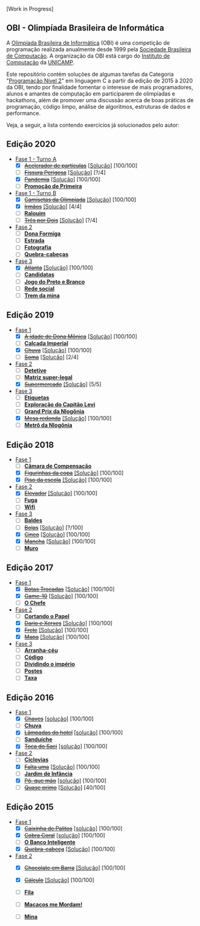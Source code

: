 [Work in Progress]

## OBI - Olimpíada Brasileira de Informática

A [Olimpíada Brasileira de Informática](https://olimpiada.ic.unicamp.br/) (OBI) é uma competição de programação realizada anualmente desde 1999 pela [Sociedade Brasileira de Computação](https://www.sbc.org.br/). A organização da OBI está cargo do [Instituto de Computação](http://www.ic.unicamp.br/) da [UNICAMP](http://www.unicamp.br/).

Este repositório contém soluções de algumas tarefas da Categoria "[Programação Nível 2](https://olimpiada.ic.unicamp.br/pratique/p2/)" em linguagem C a partir da edição de 2015 à 2020 da OBI, tendo por finalidade fomentar o interesse de mais programadores, alunos e amantes de computação em participarem de olimpíadas e hackathons, além de promover uma discussão acerca de boas práticas de programação, código limpo, análise de algoritmos, estruturas de dados e performance.

Veja, a seguir, a lista contendo exercícios já solucionados pelo autor:


<h2>Edição 2020</h2>

* [Fase 1 - Turno A](https://olimpiada.ic.unicamp.br/static/extras/obi2020/provas/ProvaOBI2020_f1p2.pdf)
	- [x] [~~Acelerador de partículas~~](https://olimpiada.ic.unicamp.br/pratique/p2/2020/f1/acelerador/)  [[Solução]](/2020/fase1-a/acelerador.c) [100/100]
	- [ ] [~~Fissura Perigosa~~](https://olimpiada.ic.unicamp.br/pratique/p2/2020/f1/fissura/)  [[Solução]](/2020/fase1-a/fissura.c) [?/4]
	- [x] [~~Pandemia~~](https://olimpiada.ic.unicamp.br/pratique/p2/2020/f1/pandemia/)  [[Solução]](/2020/fase1-a/pandemia.c) [100/100]
	- [ ] [**Promoção de Primeira**](https://olimpiada.ic.unicamp.br/pratique/p2/2020/f1/promocao/)

* [Fase 1 - Turno B](https://olimpiada.ic.unicamp.br/static/extras/obi2020/provas/ProvaOBI2020_f1p2-b.pdf)
	- [x] [~~Camisetas da Olimpíada~~](https://olimpiada.ic.unicamp.br/pratique/p2/2020/f1/camisetas/)  [[Solução]](/2020/fase1-b/camisetas.c) [100/100]
	- [x] [~~Irmãos~~](https://olimpiada.ic.unicamp.br/pratique/p2/2020/f1/irmaos/) [[Solução]](/2020/fase1-b/irmaos.c) [4/4]
	- [ ] [**Ralouim**](https://olimpiada.ic.unicamp.br/pratique/p2/2020/f1/ralouim/)
	- [ ] [~~Três por Dois~~](https://olimpiada.ic.unicamp.br/pratique/p2/2020/f1/3por2/) [[Solução]](/2020/fase1-b/3por2.c) [?/4]

* [Fase 2](https://olimpiada.ic.unicamp.br/static/extras/obi2020/provas/ProvaOBI2020_f2p2.pdf)
	- [ ] [**Dona Formiga**](https://olimpiada.ic.unicamp.br/pratique/p2/2020/f2/formiga/)
	- [ ] [**Estrada**](https://olimpiada.ic.unicamp.br/pratique/p2/2020/f2/estrada/)
	- [ ] [**Fotografia**](https://olimpiada.ic.unicamp.br/pratique/p2/2020/f2/fotografia/)
	- [ ] [**Quebra-cabeças**](https://olimpiada.ic.unicamp.br/pratique/p2/2020/f2/quebra/)

* [Fase 3](https://olimpiada.ic.unicamp.br/static/extras/obi2020/provas/ProvaOBI2020_f3p2.pdf)
	- [x] [~~Atlanta~~](https://olimpiada.ic.unicamp.br/pratique/p2/2020/f3/atlanta/) [[Solução]](/2020/fase3/atlanta.c) [100/100]
	- [ ] [**Candidatas**](https://olimpiada.ic.unicamp.br/pratique/p2/2020/f3/candidatas/)
	- [ ] [**Jogo do Preto e Branco**](https://olimpiada.ic.unicamp.br/pratique/p2/2020/f3/jogo/)
	- [ ] [**Rede social**](https://olimpiada.ic.unicamp.br/pratique/p2/2020/f3/rede/)
	- [ ] [**Trem da mina**](https://olimpiada.ic.unicamp.br/pratique/p2/2020/f3/trem/)

<h2>Edição 2019</h2>
	
* [Fase 1](https://olimpiada.ic.unicamp.br/static/extras/obi2019/provas/ProvaOBI2019_f1p2.pdf)
	- [x] [~~A idade de Dona Mônica~~](https://olimpiada.ic.unicamp.br/pratique/p2/2019/f1/idade/) [[Solução]](2019/fase1/idade.c) [100/100]
	- [ ] [**Calçada Imperial**](https://olimpiada.ic.unicamp.br/pratique/p2/2019/f1/imperial/)
	- [x] [~~Chuva~~](https://olimpiada.ic.unicamp.br/pratique/p2/2019/f1/chuva/) [[Solução]](2019/fase1/chuva.c) [100/100]
	- [ ] [~~Soma~~](https://olimpiada.ic.unicamp.br/pratique/p2/2019/f1/soma/) [[Solução]](2019/fase1/soma.c) [2/4]

* [Fase 2](https://olimpiada.ic.unicamp.br/static/extras/obi2019/provas/ProvaOBI2019_f2p2.pdf)
	- [ ] [**Detetive**](https://olimpiada.ic.unicamp.br/pratique/p2/2019/f2/detetive/)
	- [ ] [**Matriz super-legal**](https://olimpiada.ic.unicamp.br/pratique/p2/2019/f2/matriz/)
	- [x] [~~Supermercado~~](https://olimpiada.ic.unicamp.br/pratique/p2/2019/f2/supermercado/) [[Solução]](/2019/fase2/supermercado.c) [5/5]

* [Fase 3](https://olimpiada.ic.unicamp.br/static/extras/obi2019/provas/ProvaOBI2019_f3p2.pdf)
	- [ ] [**Etiquetas**](https://olimpiada.ic.unicamp.br/pratique/p2/2019/f3/etiquetas/)
	- [ ] [**Exploração do Capitão Levi**](https://olimpiada.ic.unicamp.br/pratique/p2/2019/f3/exploracao/)
	- [ ] [**Grand Prix da Nlogônia**](https://olimpiada.ic.unicamp.br/pratique/p2/2019/f3/prix/)
	- [x] [~~Mesa redonda~~](https://olimpiada.ic.unicamp.br/pratique/p2/2019/f3/mesa/) [[Solução]](/2019/fase3/mesa.c) [100/100]
	- [ ] [**Metrô da Nlogônia**](https://olimpiada.ic.unicamp.br/pratique/p2/2019/f3/metro/)

<h2>Edição 2018</h2>

* [Fase 1](https://olimpiada.ic.unicamp.br/static/extras/obi2018/provas/ProvaOBI2018_f1p2.pdf)
	- [ ] [**Câmara de Compensação**](https://olimpiada.ic.unicamp.br/pratique/p2/2018/f1/compensacao/)
	- [x] [~~Figurinhas da copa~~](https://olimpiada.ic.unicamp.br/pratique/p2/2018/f1/figurinhas/) [[Solução]](/2018/fase1/figurinhas.c) [100/100]
	- [x] [~~Piso da escola~~](https://olimpiada.ic.unicamp.br/pratique/p2/2018/f1/piso/) [[Solução]](/2018/fase1/piso.c) [100/100]

* [Fase 2](https://olimpiada.ic.unicamp.br/static/extras/obi2018/provas/ProvaOBI2018_f2p2.pdf)
	- [x] [~~Elevador~~](https://olimpiada.ic.unicamp.br/pratique/p2/2018/f2/elevador/) [[Solução]](/2018/fase2/elevador.c) [100/100]
	- [ ] [**Fuga**](https://olimpiada.ic.unicamp.br/pratique/p2/2018/f2/fuga/)
	- [ ] [**Wifi**](https://olimpiada.ic.unicamp.br/pratique/p2/2018/f2/wifi/)

* [Fase 3](https://olimpiada.ic.unicamp.br/static/extras/obi2018/provas/ProvaOBI2018_f3p2.pdf)
	- [ ] [**Baldes**](https://olimpiada.ic.unicamp.br/pratique/p2/2018/f3/baldes/)
	- [ ] [~~Bolas~~](https://olimpiada.ic.unicamp.br/pratique/p2/2018/f3/bolas/) [[Solução]](/2018/fase3/bolas.c) [?/100]
	- [x] [~~Cinco~~](https://olimpiada.ic.unicamp.br/pratique/p2/2018/f3/cinco/) [[Solução]](/2018/fase3/cinco.c) [100/100]
	- [x] [~~Mancha~~](https://olimpiada.ic.unicamp.br/pratique/p2/2018/f3/mancha/) [[Solução]](/2018/fase3/mancha.c) [100/100]
	- [ ] [**Muro**](https://olimpiada.ic.unicamp.br/pratique/p2/2018/f3/muro/)

<h2>Edição 2017</h2>

* [Fase 1](https://olimpiada.ic.unicamp.br/static/extras/obi2017/provas/ProvaOBI2017_f1p2.pdf)
	- [x] [~~Botas Trocadas~~](https://olimpiada.ic.unicamp.br/pratique/p2/2017/f1/botas/) [[Solução]](/2017/fase1/botas.c) [100/100]
	- [x] [~~Game-10~~](https://olimpiada.ic.unicamp.br/pratique/p2/2017/f1/game10/) [[Solução]](/2017/fase1/game10.c) [100/100]
	- [ ] [**O Chefe**](https://olimpiada.ic.unicamp.br/pratique/p2/2017/f1/chefe/)

* [Fase 2](https://olimpiada.ic.unicamp.br/static/extras/obi2017/provas/ProvaOBI2017_f2p2.pdf)
	- [ ] [**Cortando o Papel**](https://olimpiada.ic.unicamp.br/pratique/p2/2017/f2/papel/)
	- [x] [~~Dario e Xerxes~~](https://olimpiada.ic.unicamp.br/pratique/p2/2017/f2/xerxes/) [[Solução]](/2017/fase2/xerxes.c) [100/100]
	- [x] [~~Frete~~](https://olimpiada.ic.unicamp.br/pratique/p2/2017/f2/frete/) [[Solução]](/2017/fase2/frete.c) [100/100]
	- [x] [~~Mapa~~](https://olimpiada.ic.unicamp.br/pratique/p2/2017/f2/mapa/) [[Solução]](/2017/fase2/mapa.c) [100/100]

* [Fase 3](https://olimpiada.ic.unicamp.br/static/extras/obi2017/provas/ProvaOBI2017_f3p2.pdf)
	- [ ] [**Arranha-céu**](https://olimpiada.ic.unicamp.br/pratique/p2/2017/f3/arranhaceu/)
	- [ ] [**Código**](https://olimpiada.ic.unicamp.br/pratique/p2/2017/f3/codigo/)
	- [ ] [**Dividindo o império**](https://olimpiada.ic.unicamp.br/pratique/p2/2017/f3/imperio/)
	- [ ] [**Postes**](https://olimpiada.ic.unicamp.br/pratique/p2/2017/f3/postes/)
	- [ ] [**Taxa**](https://olimpiada.ic.unicamp.br/pratique/p2/2017/f3/taxa/)

<h2>Edição 2016</h2>

* [Fase 1](https://olimpiada.ic.unicamp.br/static/extras/obi2016/provas/ProvaOBI2016_f1p2.pdf)
	- [x] [~~Chaves~~](https://olimpiada.ic.unicamp.br/pratique/p2/2016/f1/chaves/) [[solução]](/2016/fase1/chaves.c) [100/100]
	- [ ] [**Chuva**](https://olimpiada.ic.unicamp.br/pratique/p2/2016/f1/chuva/)
	- [x] [~~Lâmpadas do hotel~~](https://olimpiada.ic.unicamp.br/pratique/p2/2016/f1/lampadas-hotel/) [[solução]](/2016/fase1/lampadas.c) [100/100]
	- [ ] [**Sanduíche**](https://olimpiada.ic.unicamp.br/pratique/p2/2016/f1/sanduiche/)
	- [x] [~~Toca do Saci~~](https://olimpiada.ic.unicamp.br/pratique/p2/2016/f1/toca-saci/) [[solução]](/2016/fase1/toca.c) [100/100]

* [Fase 2](https://olimpiada.ic.unicamp.br/static/extras/obi2016/provas/ProvaOBI2016_f2p2.pdf)
	- [ ] [**Ciclovias**](https://olimpiada.ic.unicamp.br/pratique/p2/2016/f2/ciclovias/)
	- [x] [~~Falta uma~~](https://olimpiada.ic.unicamp.br/pratique/p2/2016/f2/falta-uma/) [[Solução]](/2016/fase2/falta.c) [100/100]
	- [ ] [**Jardim de Infância**](https://olimpiada.ic.unicamp.br/pratique/p2/2016/f2/jardim/)
	- [x] [~~Pô, que mão~~](https://olimpiada.ic.unicamp.br/pratique/p2/2016/f2/pokemon/) [[solução]](/2019/fase2/pokemon.c) [100/100]
	- [ ] [~~Quase primo~~](https://olimpiada.ic.unicamp.br/pratique/p2/2016/f2/quase-primo/) [[Solução]](/2016/fase2/primo.c) [40/100]

<h2>Edição 2015</h2>

* [Fase 1](https://olimpiada.ic.unicamp.br/static/extras/obi2015/provas/ProvaOBI2015_f1p2.pdf)
	- [x] [~~Caixinha de Palitos~~](https://olimpiada.ic.unicamp.br/pratique/p2/2015/f1/caixinha/) [[solução]](/2015/fase1/caixinha.c) [100/100]
	- [x] [~~Cobra Coral~~](https://olimpiada.ic.unicamp.br/pratique/p2/2015/f1/coral/) [[solução]](/2015/fase1/coral.c) [100/100]
	- [ ] [**O Banco Inteligente**](https://olimpiada.ic.unicamp.br/pratique/p2/2015/f1/banco/)
	- [x] [~~Quebra-cabeça~~](https://olimpiada.ic.unicamp.br/pratique/p2/2015/f1/quebra/) [[Solução]](/2015/fase1/quebra.c) [100/100]

* [Fase 2](https://olimpiada.ic.unicamp.br/static/extras/obi2015/provas/ProvaOBI2015_f2p2.pdf)
	- [x] [~~Chocolate em Barra~~](https://olimpiada.ic.unicamp.br/pratique/p2/2015/f2/chocolate/) [[Solução]](/2015/fase2/chocolate.c) [100/100]
	- [x] [~~Cálculo~~](https://olimpiada.ic.unicamp.br/pratique/p2/2015/f2/calculo/) [[Solução]](/2015/fase2/calculo.c) [100/100]
	- [ ] [**Fila**](https://olimpiada.ic.unicamp.br/pratique/p2/2015/f2/fila/)
	- [ ] [**Macacos me Mordam!**](https://olimpiada.ic.unicamp.br/pratique/p2/2015/f2/macacos/)
	- [ ] [**Mina**](https://olimpiada.ic.unicamp.br/pratique/p2/2015/f2/mina/)

